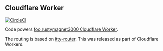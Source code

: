 ## Cloudflare Worker


[![CircleCI](https://dl.circleci.com/status-badge/img/gh/Rusty-Magnet-Ltd/cloudflare_worker/tree/master.svg?style=svg&circle-token=442df4967153b05ea2b7b2198c127c4a393f2e7b)](https://dl.circleci.com/status-badge/redirect/gh/Rusty-Magnet-Ltd/cloudflare_worker/tree/master)


Code powers [foo.rustymagnet3000 Cloudflare Worker](https://foo.rustymagnet3000.workers.dev).

The routing is based on [itty-router](https://itty.dev/itty-router). This was released as part of Cloudflare Workers.